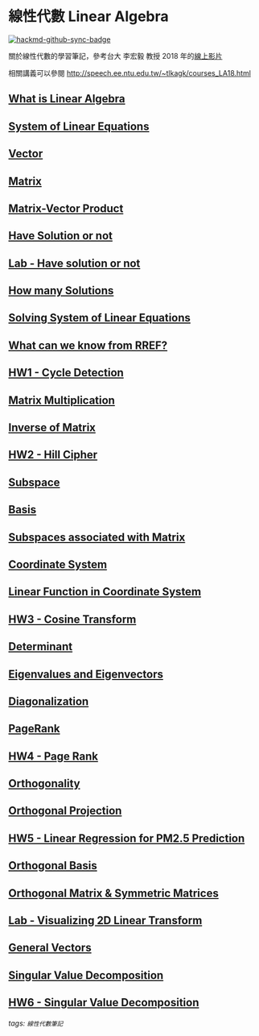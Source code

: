 # 線性代數 Linear Algebra

[![hackmd-github-sync-badge](https://hackmd.io/G0c6sjW7Q4qwKlKAukiyPA/badge)](https://hackmd.io/G0c6sjW7Q4qwKlKAukiyPA)


關於線性代數的學習筆記，參考台大 李宏毅 教授 2018 年的[線上影片](https://www.youtube.com/playlist?list=PLJV_el3uVTsNmr39gwbyV-0KjULUsN7fW)

相關講義可以參閱 http://speech.ee.ntu.edu.tw/~tlkagk/courses_LA18.html

## [What is Linear Algebra](/c5W9Pl1WQRm6DD7DaREtzw)
## [System of Linear Equations](/1jcakNE4Q9mPF2peOJdBuw?view)
## [Vector](/TJCL0v7hTn2r9PuNaKA4yg)
## [Matrix](/FuQgfmpPRmiFHeiSLsrAQA)
## [Matrix-Vector Product](/Ccdr8-JfTWqBLcVpqWn-oQ)
## [Have Solution or not](/WW9gae-dQW2-DbkkqMxg2g?edit)
## [Lab - Have solution or not](/_45rIfGrTY2n5Zr1T_1oDQ)
## [How many Solutions](/t7cPeJ4PTb2nKqXvxCls4w)
## [Solving System of Linear Equations](/ThxjWDYfTZ60p0Q9qk4DPg)
## [What can we know from RREF?](/K5x-B5SaSb-74ZEsM7zf6A)
## [HW1 - Cycle Detection](/asAzAnyqSxSG-l8mLtwpgQ)
## [Matrix Multiplication](/UR3MOJGqTvaDnXuLeIu3Pg)
## [Inverse of Matrix](/in7LLf2XS6GH6x8-jqyk4A)
## [HW2 - Hill Cipher](/QG21KHuWRbae0fWD17SpQA)
## [Subspace](/xURQCt61QeOmRjAecnQtGA)
## [Basis](/TeUVo3JuT3CCWavvIWU_QQ)
## [Subspaces associated with Matrix](/a3Z8wZnBRP-iW7IhhMXqyg)
## [Coordinate System](/BfNkizTSSoii9PsBPJTfyQ)
## [Linear Function in Coordinate System](/ncnYKUqRQDKPYj9BmmGX0w)
## [HW3 - Cosine Transform](/i10GqP2RRhmfTsA5fp2CxA)
## [Determinant](/rSneAGHtTvOtVm0M_4MlMQ)
## [Eigenvalues and Eigenvectors](/OMVE_jKyQG2fAYTEWg6KZw)
## [Diagonalization](/z2O0q8AfSXuEBTkKW2gj1w)
## [PageRank](/oUvNWIhATq66mQnwNWcRtQ)
## [HW4 - Page Rank](/zO_U-nyPSIOw-umagg4KLA)
## [Orthogonality](/ee_guW2rQ26Uhsi-NvciHA)
## [Orthogonal Projection](/4hDY4PxfS02KBX2B1h6LkA)
## [HW5 - Linear Regression for PM2.5 Prediction](/aSen78BLQiWfvRavXsEf-w)
## [Orthogonal Basis](/UVG2iq47TFKHvA-9j3dqLQ)
## [Orthogonal Matrix & Symmetric Matrices](/zhbbUuPYQzWHYxT9ttFtGg)
## [Lab - Visualizing 2D Linear Transform](/dN3Ib9D0RS-CO62-Ob52DA)
## [General Vectors](/NtU-BPA3SaiLluyiRI5eFA)
## [Singular Value Decomposition](/lbX94HlLSICqqB20Aj8Kvw)
## [HW6 - Singular Value Decomposition](/47MwYa3kT1ac5QKiWAiCZw)

###### tags: `線性代數筆記`

